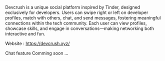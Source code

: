 Devcrush is a unique social platform inspired by Tinder, designed exclusively for developers. Users can swipe right or left on developer profiles, match with others, chat, and send messages, fostering meaningful connections within the tech community. Each user can view profiles, showcase skills, and engage in conversations—making networking both interactive and fun.

Website : https://devcrush.xyz/

Chat feature Comming soon ...
